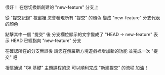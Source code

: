 很好！
在您切換新創建的 "new-feature" 分支上

從 "提交記錄" 視窗裡
您會發現所有 "提交" 的顏色
變成 "new-feature" 分支代表的顏色

點擊其中一個 "提交" 後
分支欄位顯示的文字變成了 "HEAD -> new-feature"
表示 HEAD 已經指向 "new-feature" 分支

在確認所在的分支無誤後
請您在俄羅斯方塊遊戲裡增加新的功能
並完成一次 "提交" 吧

相信通過 "Git 基礎" 主題課程的您
可以順利完成 "新建提交" 的流程
加油！